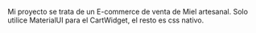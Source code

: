 Mi proyecto se trata de un E-commerce de venta de Miel artesanal. Solo utilice MaterialUI para el CartWidget, el resto es css nativo. 

